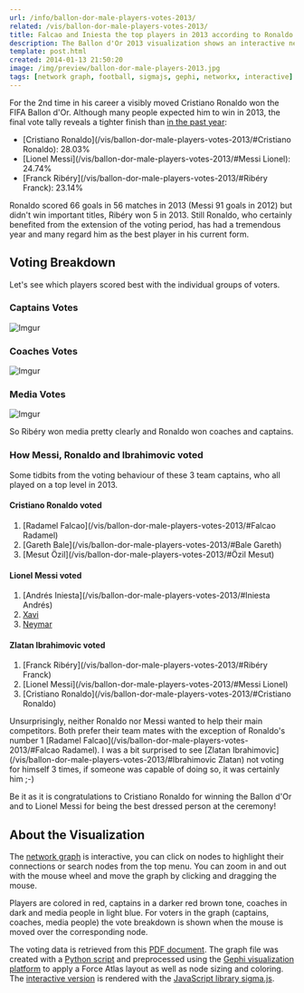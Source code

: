 ```yaml
---
url: /info/ballon-dor-male-players-votes-2013/
related: /vis/ballon-dor-male-players-votes-2013/
title: Falcao and Iniesta the top players in 2013 according to Ronaldo and Messi
description: The Ballon d'Or 2013 visualization shows an interactive network graph of voters and voted football players related based on votes cast for the male FIFA Ballon d'Or award in 2013.
template: post.html
created: 2014-01-13 21:50:20
image: /img/preview/ballon-dor-male-players-2013.jpg
tags: [network graph, football, sigmajs, gephi, networkx, interactive]
---
```

For the 2nd time in his career a visibly moved Cristiano Ronaldo won the FIFA Ballon d'Or. Although many people expected him to win in 2013, the final vote tally reveals a tighter finish than [in the past year](/info/ballon-dor-votes-2012/):

- [Cristiano Ronaldo](/vis/ballon-dor-male-players-votes-2013/#Cristiano Ronaldo): 28.03%
- [Lionel Messi](/vis/ballon-dor-male-players-votes-2013/#Messi Lionel): 24.74%
- [Franck Ribéry](/vis/ballon-dor-male-players-votes-2013/#Ribéry Franck): 23.14%

Ronaldo scored 66 goals in 56 matches in 2013 (Messi 91 goals in 2012) but didn't win important titles, Ribéry won 5 in 2013. Still Ronaldo, who certainly benefited from the extension of the voting period, has had a tremendous year and many regard him as the best player in his current form.

## Voting Breakdown

Let's see which players scored best with the individual groups of voters.

### Captains Votes

![Imgur](http://i.imgur.com/QwiuyIH.png)

### Coaches Votes

![Imgur](http://i.imgur.com/VHsclQH.png)

### Media Votes

![Imgur](http://i.imgur.com/xnaU15V.png)

So Ribéry won media pretty clearly and Ronaldo won coaches and captains.

### How Messi, Ronaldo and Ibrahimovic voted

Some tidbits from the voting behaviour of these 3 team captains, who all played on a top level in 2013.

#### Cristiano Ronaldo voted

1. [Radamel Falcao](/vis/ballon-dor-male-players-votes-2013/#Falcao Radamel)
2. [Gareth Bale](/vis/ballon-dor-male-players-votes-2013/#Bale Gareth)
3. [Mesut Özil](/vis/ballon-dor-male-players-votes-2013/#Özil Mesut)

#### Lionel Messi voted

1. [Andrés Iniesta](/vis/ballon-dor-male-players-votes-2013/#Iniesta Andrés)
2. [Xavi](/vis/ballon-dor-male-players-votes-2013/#Xavi)
3. [Neymar](/vis/ballon-dor-male-players-votes-2013/#Neymar)

#### Zlatan Ibrahimovic voted

1. [Franck Ribéry](/vis/ballon-dor-male-players-votes-2013/#Ribéry Franck)
2. [Lionel Messi](/vis/ballon-dor-male-players-votes-2013/#Messi Lionel)
3. [Cristiano Ronaldo](/vis/ballon-dor-male-players-votes-2013/#Cristiano Ronaldo)

Unsurprisingly, neither Ronaldo nor Messi wanted to help their main competitors. Both prefer their team mates with the exception of Ronaldo's number 1 [Radamel Falcao](/vis/ballon-dor-male-players-votes-2013/#Falcao Radamel). I was a bit surprised to see [Zlatan Ibrahimovic](/vis/ballon-dor-male-players-votes-2013/#Ibrahimovic Zlatan) not voting for himself 3 times, if someone was capable of doing so, it was certainly him ;-)

Be it as it is congratulations to Cristiano Ronaldo for winning the Ballon d'Or and to Lionel Messi for being the best dressed person at the ceremony!

## About the Visualization

The [network graph](/vis/ballon-dor-male-players-votes-2013/) is interactive, you can click on nodes to highlight their connections or search nodes from the top menu. You can zoom in and out with the mouse wheel and move the graph by clicking and dragging the mouse.

Players are colored in red, captains in a darker red brown tone, coaches in dark and media people in light blue. For voters in the graph (captains, coaches, media people) the vote breakdown is shown when the mouse is moved over the corresponding node.

The voting data is retrieved from this [PDF document](http://www.fifa.com/mm/document/ballond%27or/playeroftheyear%28men%29/02/26/02/68/fboaward_menplayer2013_neutral.pdf). The graph file was created with a [Python script](https://github.com/exploringdata/ballon-dor-votes-2013) and preprocessed using the [Gephi visualization platform](https://gephi.org/) to apply a Force Atlas layout as well as node sizing and coloring. The [interactive version](/vis/ballon-dor-male-players-votes-2013/) is rendered with the [JavaScript library sigma.js](http://sigmajs.org/).